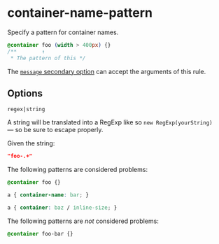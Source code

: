 # container-name-pattern

Specify a pattern for container names.

<!-- prettier-ignore -->
```css
@container foo (width > 400px) {}
/**        ↑
 * The pattern of this */
```

The [`message` secondary option](../../../docs/user-guide/configure.md#message) can accept the arguments of this rule.

## Options

`regex|string`

A string will be translated into a RegExp like so `new RegExp(yourString)` — so be sure to escape properly.

Given the string:

```json
"foo-.+"
```

The following patterns are considered problems:

<!-- prettier-ignore -->
```css
@container foo {}
```

<!-- prettier-ignore -->
```css
a { container-name: bar; }
```

<!-- prettier-ignore -->
```css
a { container: baz / inline-size; }
```

The following patterns are _not_ considered problems:

<!-- prettier-ignore -->
```css
@container foo-bar {}
```
